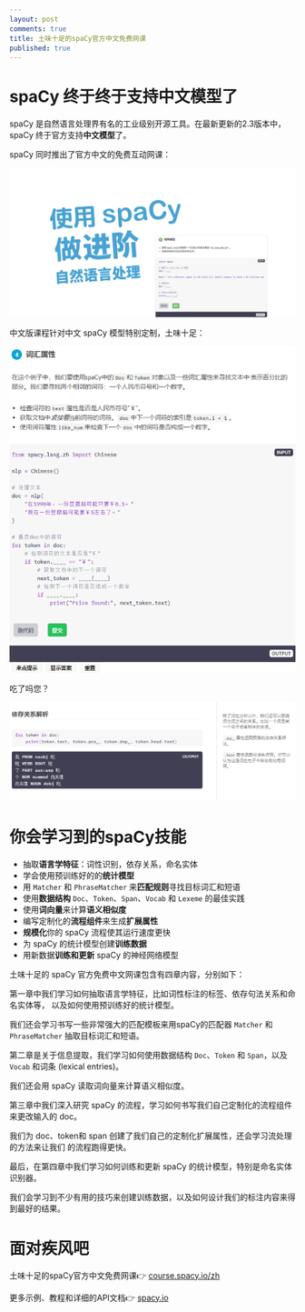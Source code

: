 ```yaml
---
layout: post
comments: true
title: 土味十足的spaCy官方中文免费网课
published: true
---
```


# spaCy 终于终于支持中文模型了

spaCy 是自然语言处理界有名的工业级别开源工具。在最新更新的2.3版本中，spaCy 终于官方支持**中文模型**了。

spaCy 同时推出了官方中文的免费互动网课：

![](/images/202007/4.png)

中文版课程针对中文 spaCy 模型特别定制，土味十足：

![](/images/202007/2.png)

吃了吗您？

![](/images/202007/3.png)

# 你会学习到的spaCy技能

- 抽取**语言学特征**：词性识别，依存关系，命名实体
- 学会使用预训练好的的**统计模型**
- 用 `Matcher` 和 `PhraseMatcher` 来**匹配规则**寻找目标词汇和短语
- 使用**数据结构** `Doc`、`Token`、`Span`、`Vocab` 和 `Lexeme` 的最佳实践
- 使用**词向量**来计算**语义相似度**
- 编写定制化的**流程组件**来生成**扩展属性**
- **规模化**你的 spaCy 流程使其运行速度更快
- 为 spaCy 的统计模型创建**训练数据**
- 用新数据**训练和更新** spaCy 的神经网络模型

土味十足的 spaCy 官方免费中文网课包含有四章内容，分别如下：

第一章中我们学习如何抽取语言学特征，比如词性标注的标签、依存句法关系和命名实体等，
以及如何使用预训练好的统计模型。

我们还会学习书写一些非常强大的匹配模板来用spaCy的匹配器 `Matcher` 和 `PhraseMatcher`
 抽取目标词汇和短语。

第二章是关于信息提取，我们学习如何使用数据结构 `Doc`、`Token` 和 `Span`，以及 `Vocab`
 和词条 (lexical entries)。

我们还会用 spaCy 读取词向量来计算语义相似度。

第三章中我们深入研究 spaCy 的流程，学习如何书写我们自己定制化的流程组件来更改输入的 doc。

我们为 doc、token和 span 创建了我们自己的定制化扩展属性，还会学习流处理的方法来让我们
的流程跑得更快。

最后，在第四章中我们学习如何训练和更新 spaCy 的统计模型，特别是命名实体识别器。

我们会学习到不少有用的技巧来创建训练数据，以及如何设计我们的标注内容来得到最好的结果。

# 面对疾风吧

土味十足的spaCy官方中文免费网课👉 [course.spacy.io/zh](https://course.spacy.io/zh)

更多示例、教程和详细的API文档👉 [spacy.io](https://spacy.io)
